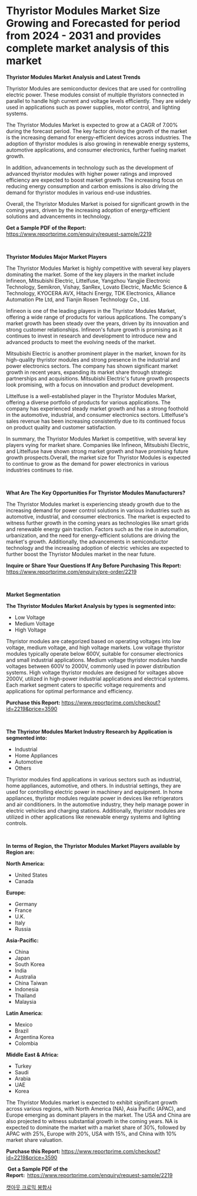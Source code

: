 <p><h1>Thyristor Modules Market Size Growing and Forecasted for period from 2024 - 2031 and provides complete market analysis of this market</h1></p><p><strong>Thyristor Modules Market Analysis and Latest Trends</strong></p>
<p><p>Thyristor Modules are semiconductor devices that are used for controlling electric power. These modules consist of multiple thyristors connected in parallel to handle high current and voltage levels efficiently. They are widely used in applications such as power supplies, motor control, and lighting systems.</p><p>The Thyristor Modules Market is expected to grow at a CAGR of 7.00% during the forecast period. The key factor driving the growth of the market is the increasing demand for energy-efficient devices across industries. The adoption of thyristor modules is also growing in renewable energy systems, automotive applications, and consumer electronics, further fueling market growth.</p><p>In addition, advancements in technology such as the development of advanced thyristor modules with higher power ratings and improved efficiency are expected to boost market growth. The increasing focus on reducing energy consumption and carbon emissions is also driving the demand for thyristor modules in various end-use industries.</p><p>Overall, the Thyristor Modules Market is poised for significant growth in the coming years, driven by the increasing adoption of energy-efficient solutions and advancements in technology.</p></p>
<p><strong>Get a Sample PDF of the Report:&nbsp;</strong> <a href="https://www.reportprime.com/enquiry/request-sample/2219">https://www.reportprime.com/enquiry/request-sample/2219</a></p>
<p>&nbsp;</p>
<p><strong>Thyristor Modules Major Market Players</strong></p>
<p><p>The Thyristor Modules Market is highly competitive with several key players dominating the market. Some of the key players in the market include Infineon, Mitsubishi Electric, Littelfuse, Yangzhou Yangjie Electronic Technology, Semikron, Vishay, SanRex, Lovato Electric, MacMic Science & Technology, KYOCERA AVX, Hitachi Energy, TDK Electronics, Alliance Automation Pte Ltd, and Tianjin Rosen Technology Co., Ltd.</p><p>Infineon is one of the leading players in the Thyristor Modules Market, offering a wide range of products for various applications. The company's market growth has been steady over the years, driven by its innovation and strong customer relationships. Infineon's future growth is promising as it continues to invest in research and development to introduce new and advanced products to meet the evolving needs of the market.</p><p>Mitsubishi Electric is another prominent player in the market, known for its high-quality thyristor modules and strong presence in the industrial and power electronics sectors. The company has shown significant market growth in recent years, expanding its market share through strategic partnerships and acquisitions. Mitsubishi Electric's future growth prospects look promising, with a focus on innovation and product development.</p><p>Littelfuse is a well-established player in the Thyristor Modules Market, offering a diverse portfolio of products for various applications. The company has experienced steady market growth and has a strong foothold in the automotive, industrial, and consumer electronics sectors. Littelfuse's sales revenue has been increasing consistently due to its continued focus on product quality and customer satisfaction.</p><p>In summary, the Thyristor Modules Market is competitive, with several key players vying for market share. Companies like Infineon, Mitsubishi Electric, and Littelfuse have shown strong market growth and have promising future growth prospects.Overall, the market size for Thyristor Modules is expected to continue to grow as the demand for power electronics in various industries continues to rise.</p></p>
<p>&nbsp;</p>
<p><strong>What Are The Key Opportunities For Thyristor Modules Manufacturers?</strong></p>
<p><p>The Thyristor Modules market is experiencing steady growth due to the increasing demand for power control solutions in various industries such as automotive, industrial, and consumer electronics. The market is expected to witness further growth in the coming years as technologies like smart grids and renewable energy gain traction. Factors such as the rise in automation, urbanization, and the need for energy-efficient solutions are driving the market's growth. Additionally, the advancements in semiconductor technology and the increasing adoption of electric vehicles are expected to further boost the Thyristor Modules market in the near future.</p></p>
<p><strong>Inquire or Share Your Questions If Any Before Purchasing This Report:</strong> <a href="https://www.reportprime.com/enquiry/pre-order/2219">https://www.reportprime.com/enquiry/pre-order/2219</a></p>
<p>&nbsp;</p>
<p><strong>Market Segmentation</strong></p>
<p><strong>The Thyristor Modules Market Analysis by types is segmented into:</strong></p>
<p><ul><li>Low Voltage</li><li>Medium Voltage</li><li>High Voltage</li></ul></p>
<p><p>Thyristor modules are categorized based on operating voltages into low voltage, medium voltage, and high voltage markets. Low voltage thyristor modules typically operate below 600V, suitable for consumer electronics and small industrial applications. Medium voltage thyristor modules handle voltages between 600V to 2000V, commonly used in power distribution systems. High voltage thyristor modules are designed for voltages above 2000V, utilized in high-power industrial applications and electrical systems. Each market segment caters to specific voltage requirements and applications for optimal performance and efficiency.</p></p>
<p><strong>Purchase this Report:&nbsp;</strong><a href="https://www.reportprime.com/checkout?id=2219&price=3590">https://www.reportprime.com/checkout?id=2219&price=3590</a></p>
<p>&nbsp;</p>
<p><strong>The Thyristor Modules Market Industry Research by Application is segmented into:</strong></p>
<p><ul><li>Industrial</li><li>Home Appliances</li><li>Automotive</li><li>Others</li></ul></p>
<p><p>Thyristor modules find applications in various sectors such as industrial, home appliances, automotive, and others. In industrial settings, they are used for controlling electric power in machinery and equipment. In home appliances, thyristor modules regulate power in devices like refrigerators and air conditioners. In the automotive industry, they help manage power in electric vehicles and charging stations. Additionally, thyristor modules are utilized in other applications like renewable energy systems and lighting controls.</p></p>
<p>&nbsp;</p>
<p><strong>In terms of Region, the Thyristor Modules Market Players available by Region are:</strong></p>
<p>
    <p> <strong> North America: </strong>
        <ul>
            <li>United States</li>
            <li>Canada</li>
        </ul>
        </p> 
    <p> <strong> Europe: </strong>
        <ul>
            <li>Germany</li>
            <li>France</li>
            <li>U.K.</li>
            <li>Italy</li>
            <li>Russia</li>
        </ul>
        </p> 
    <p> <strong> Asia-Pacific: </strong>
        <ul>
            <li>China</li>
            <li>Japan</li>
            <li>South Korea</li>
            <li>India</li>
            <li>Australia</li>
            <li>China Taiwan</li>
            <li>Indonesia</li>
            <li>Thailand</li>
            <li>Malaysia</li>
        </ul>
        </p> 
    <p> <strong> Latin America: </strong>
        <ul>
            <li>Mexico</li>
            <li>Brazil</li>
            <li>Argentina Korea</li>
            <li>Colombia</li>
        </ul>
        </p> 
    <p> <strong> Middle East & Africa: </strong>
        <ul>
            <li>Turkey</li>
            <li>Saudi</li>
            <li>Arabia</li>
            <li>UAE</li>
            <li>Korea</li>
        </ul>
    </p>
    </p>
<p><p>The Thyristor Modules market is expected to exhibit significant growth across various regions, with North America (NA), Asia Pacific (APAC), and Europe emerging as dominant players in the market. The USA and China are also projected to witness substantial growth in the coming years. NA is expected to dominate the market with a market share of 30%, followed by APAC with 25%, Europe with 20%, USA with 15%, and China with 10% market share valuation.</p></p>
<p><strong>Purchase this Report: </strong><a href="https://www.reportprime.com/checkout?id=2219&price=3590">https://www.reportprime.com/checkout?id=2219&price=3590</a></p>
<p>&nbsp;<strong>Get a Sample PDF of the Report:&nbsp;&nbsp;</strong><a href="https://www.reportprime.com/enquiry/request-sample/2219">https://www.reportprime.com/enquiry/request-sample/2219</a></p>
<p><strong></strong></p>
<p><p><a href="https://github.com/sougarounis/Market-Research-Report-List-3/blob/main/260122410231.md">캣아웃 크로믹 봉합사</a></p></p>